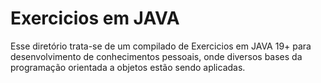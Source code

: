 
# Exercicios em JAVA

Esse diretório trata-se de um compilado de Exercicios em JAVA 19+ para desenvolvimento de conhecimentos pessoais, onde diversos bases da programação orientada a objetos estão sendo aplicadas.

